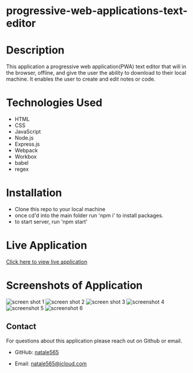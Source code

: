 # progressive-web-applications-text-editor

# Description

This application a progressive web application(PWA) text editor that will in the browser, offline, and give the user the ability to download to their local machine. It enables the user to create and edit notes or code. 

# Technologies Used

- HTML
- CSS
- JavaScript
- Node.js
- Express.js
- Webpack
- Workbox
- babel
- regex

# Installation

- Clone this repo to your local machine
- once cd'd into the main folder run 'npm i' to install packages. 
- to start server, run 'npm start'


# Live Application

[Click here to view live application](https://progressive-web-applications-text-editor-w2ba.onrender.com)

# Screenshots of Application

![screen shot 1](/progressive-web-applications-text-editor/assets/images/screenshot1.png)
![screen shot 2](/progressive-web-applications-text-editor/assets/images/screenshot2.png)
![screen shot 3](/progressive-web-applications-text-editor/assets/images/screenshot3.png)
![screenshot 4](/progressive-web-applications-text-editor/assets/images/screenshot4.png)
![screenshot 5](/progressive-web-applications-text-editor/assets/images/screenshot5.png)
![screenshot 6](/progressive-web-applications-text-editor/assets/images/screenshot6.png)


## Contact

For questions about this application please reach out on Github or email.

- GitHub: [natale565](https://github.com/natale565)

- Email: [natale565@icloud.com](mailto:natale565@icloud.com)
